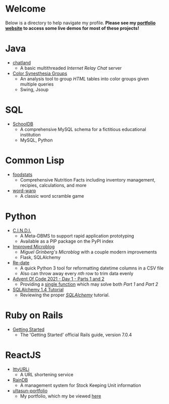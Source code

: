 # Welcome
Below is a directory to help navigate my profile.  **Please see my [portfolio website](https://ultasun-portfolio.herokuapp.com/) to access some live demos for most of these projects!**

# Java
- [chatland](https://github.com/ultasun/chatland)
  - A basic multithreaded *Internet Relay Chat* server
- [Color Synesthesia Groups](https://github.com/ultasun/ColorSynesthesiaGroups)
  - An analysis tool to group *HTML* tables into color groups given multiple queries
  - Swing, Jsoup

# SQL
- [SchoolDB](https://github.com/ultasun/schooldb)
  - A comprehensive MySQL schema for a fictitious educational institution
  - MySQL, Python

# Common Lisp
- [foodstats](https://github.com/ultasun/foodstats)
  - Comprehensive Nutrition Facts including inventory management, recipies, calculations, and more
- [word-warp](https://github.com/ultasun/word-warp)
  - A classic word scramble game

# Python
- [C.I.N.D.I.](https://github.com/ultasun/cindi)
  - A Meta-DBMS to support rapid application prototyping
  - Available as a PIP package on the PyPI index
- [Improved Microblog](https://github.com/ultasun/miguel_mega_flask#improvements-from-the-original-microblog)
  - *Miguel Grinberg's* *Microblog* with a couple modern improvements
  - Flask, SQLAlchemy
- [Re-date](https://github.com/ultasun/re-date)
  - A quick Python 3 tool for reformatting datetime columns in a CSV file
  - Also can throw away every *nth* row to trim data evenly
- [Advent Of Code 2021 - Day 1 - Parts 1 and 2](https://github.com/ultasun/adventofcode.com-2021-day-1)
  - Providing a [single function](https://github.com/ultasun/adventofcode.com-2021-day-1/blob/main/solution.py#L13) which may solve both *Part 1* and *Part 2* 
- [SQLAlchemy 1.4 Tutorial](https://github.com/ultasun/sqlalchemy_1.4_tutorial)
  - Reviewing the proper [*SQLAlchemy*](https://sqlalchemy.org) tutorial.

# Ruby on Rails
- [Getting Started](https://github.com/ultasun/getting_started_with_rails-7.0.4)
  - The 'Getting Started' official Rails guide, version 7.0.4
  
# ReactJS
- [IttyURLi](https://github.com/ultasun/ittyurli)
  - A URL shortening service
- [RainDB](https://github.com/ultasun/raindb-react)
  - A management system for Stock Keeping Unit information
- [ultasun-portfolio](https://github.com/ultasun/ultasun-react-portfolio)
  - My portfolio, which my be viewed [here](https://ultasun-portfolio.herokuapp.com/)

